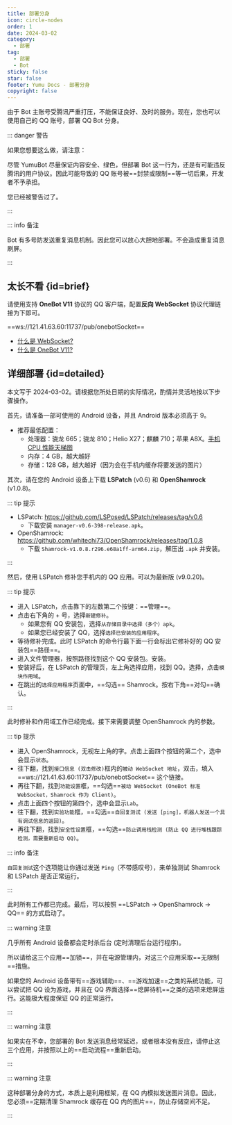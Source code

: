 ```yaml
---
title: 部署分身
icon: circle-nodes
order: 1
date: 2024-03-02
category:
  - 部署
tag:
  - 部署
  - Bot
sticky: false
star: false
footer: Yumu Docs - 部署分身
copyright: false
---
```


由于 Bot 主账号受腾讯严重打压，不能保证良好、及时的服务。现在，您也可以使用自己的 QQ 账号，部署 QQ Bot 分身。

::: danger 警告

如果您想要这么做，请注意：

尽管 YumuBot 尽量保证内容安全、绿色，但部署 Bot 这一行为，还是有可能违反腾讯的用户协议。因此可能导致的 QQ 账号被==封禁或限制==等一切后果，开发者不予承担。

您已经被警告过了。

:::

::: info 备注

Bot 有多号防发送重复消息机制。因此您可以放心大胆地部署。不会造成重复消息刷屏。

:::

## <HopeIcon icon="person-walking-arrow-right"/> 太长不看 {id=brief}

请使用支持 **OneBot V11** 协议的 QQ 客户端，配置**反向 WebSocket** 协议代理链接为下即可。

<HopeIcon icon="tower-cell"/> ==ws://121.41.63.60:11737/pub/onebotSocket==

- [什么是 WebSocket?](https://baike.baidu.com/item/WebSocket/1953845?fr=ge_ala)
- [什么是 OneBot V11?](https://www.bilibili.com/read/cv27795799/)

## <HopeIcon icon="people-pulling"/> 详细部署 {id=detailed}

本文写于 2024-03-02。请根据您所处日期的实际情况，酌情并灵活地按以下步骤操作。

首先，请准备一部可使用的 Android 设备，并且 Android 版本必须高于 9。

- 推荐最低配置：
  - 处理器：骁龙 665；骁龙 810；Helio X27；麒麟 710；苹果 A8X。[手机 CPU 性能天梯图](https://www.mydrivers.com/zhuanti/tianti/01/)
  - 内存：4 GB，越大越好
  - 存储：128 GB，越大越好（因为会在手机内缓存将要发送的图片）

其次，请在您的 Android 设备上下载 **LSPatch** (v0.6) 和 **OpenShamrock** (v1.0.8)。

::: tip 提示

- LSPatch: https://github.com/LSPosed/LSPatch/releases/tag/v0.6 
  - 下载安装 `manager-v0.6-398-release.apk`。
- OpenShamrock: https://github.com/whitechi73/OpenShamrock/releases/tag/1.0.8 
  - 下载 `Shamrock-v1.0.8.r296.e68a1ff-arm64.zip`，解压出 `.apk` 并安装。

:::

然后，使用 LSPatch 修补您手机内的 QQ 应用。可以为最新版 (v9.0.20)。

::: tip 提示

* 进入 LSPatch，点击靠下的左数第二个按键：==管理==。
* 点击右下角的 + 号，选择`新建修补`。
  * 如果您有 QQ 安装包，选择`从存储目录中选择（多个）apk`。
  * 如果您已经安装了 QQ，选择`选择已安装的应用程序`。
* 等待修补完成。此时 LSPatch 的命令行最下面一行会标出它修补好的 QQ 安装包==路径==。
* 进入文件管理器，按照路径找到这个 QQ 安装包。安装。
* 安装好后，在 LSPatch 的管理页，左上角选择应用，找到 QQ。选择，点击`模块作用域`。
* 在跳出的`选择应用程序`页面中，==勾选== Shamrock。按右下角==对勾==确认。

:::

此时修补和作用域工作已经完成。接下来需要调整 OpenShamrock 内的参数。

::: tip 提示

* 进入 OpenShamrock，无视左上角的字。点击上面四个按钮的第二个，选中会显示`状态`。
* 往下翻，找到`接口信息 (双击修改)`框内的`被动 WebSocket 地址`，双击，填入 ==ws://121.41.63.60:11737/pub/onebotSocket== 这个链接。
* 再往下翻，找到`功能设置`框，==勾选==`被动 WebSocket (OneBot 标准 WebSocket，Shamrock 作为 Client)`。
* 点击上面四个按钮的第四个，选中会显示`Lab`。
* 往下翻，找到`实验功能`框，==勾选==`自回复测试 (发送 [ping]，机器人发送一个具有调试信息的返回)`。
* 再往下翻，找到`安全性设置`框，==勾选==`防止调用栈检测 (防止 QQ 进行堆栈跟踪检测，需要重新启动 QQ)`。

::: info 备注

`自回复测试`这个选项能让你通过发送 `Ping`（不带感叹号），来单独测试 Shamrock 和 LSPatch 是否正常运行。

:::

此时所有工作都已完成。最后，可以按照 ==LSPatch -> OpenShamrock -> QQ== 的方式启动了。

::: warning 注意

几乎所有 Android 设备都会定时杀后台 (定时清理后台运行程序)。

所以请给这三个应用==加锁==，并在电源管理内，对这三个应用采取==无限制==措施。

如果您的 Android 设备带有==游戏辅助==、==游戏加速==之类的系统功能，可以尝试把 QQ 设为游戏，并且在 QQ 界面选择==熄屏待机==之类的选项来熄屏运行。这能极大程度保证 QQ 的正常运行。

:::

::: warning 注意

如果实在不幸，您部署的 Bot 发送消息经常延迟，或者根本没有反应，请停止这三个应用，并按照以上的==启动流程==重新启动。

:::

::: warning 注意

这种部署分身的方式，本质上是利用框架，在 QQ 内模拟发送图片消息。因此，您必须==定期清理 Shamrock 缓存在 QQ 内的图片==，防止存储空间不足。

:::